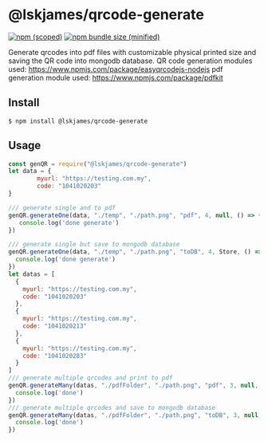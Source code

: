 # @lskjames/qrcode-generate

[![npm (scoped)](https://img.shields.io/npm/v/npm1)](https://www.npmjs.com/package/@lskjames/qrcode-generate)
[![npm bundle size (minified)](https://img.shields.io/bundlephobia/min/@bamblehorse/tiny.svg)](https://www.npmjs.com/package/@lskjames/qrcode-generate)

Generate qrcodes into pdf files with customizable physical printed size and saving the QR code into mongodb database.
QR code generation modules used: https://www.npmjs.com/package/easyqrcodejs-nodejs
pdf generation module used: https://www.npmjs.com/package/pdfkit

## Install

```
$ npm install @lskjames/qrcode-generate
```

## Usage

```js
const genQR = require("@lskjames/qrcode-generate")
let data = {
        myurl: "https://testing.com.my",
        code: "1041020203"
}

/// generate single and to pdf
genQR.generateOne(data, "./temp", "./path.png", "pdf", 4, null, () => {
   console.log('done generate')
})

/// generate single but save to mongodb database
genQR.generateOne(data, "./temp", "./path.png", "toDB", 4, Store, () => {
  console.log('done generate')
})
let datas = [
  { 
    myurl: "https://testing.com.my",
    code: "1041020203"
  },
  { 
    myurl: "https://testing.com.my",
    code: "1041020213"
  },
  { 
    myurl: "https://testing.com.my",
    code: "1041020283"
  }
]
/// generate multiple qrcodes and print to pdf
genQR.generateMany(datas, "./pdfFolder", "./path.png", "pdf", 3, null, () => {
  console.log('done')
})
/// generate multiple qrcodes and save to mongodb database
genQR.generateMany(datas, "./pdfFolder", "./path.png", "toDB", 3, null, () => {
  console.log('done')
})

```
